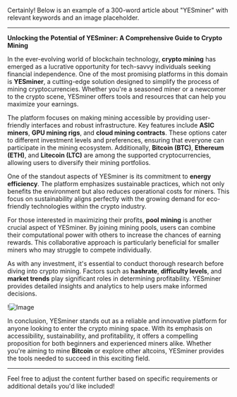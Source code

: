 Certainly! Below is an example of a 300-word article about "YESminer" with relevant keywords and an image placeholder.

---

**Unlocking the Potential of YESminer: A Comprehensive Guide to Crypto Mining**

In the ever-evolving world of blockchain technology, **crypto mining** has emerged as a lucrative opportunity for tech-savvy individuals seeking financial independence. One of the most promising platforms in this domain is **YESminer**, a cutting-edge solution designed to simplify the process of mining cryptocurrencies. Whether you're a seasoned miner or a newcomer to the crypto scene, YESminer offers tools and resources that can help you maximize your earnings.

The platform focuses on making mining accessible by providing user-friendly interfaces and robust infrastructure. Key features include **ASIC miners**, **GPU mining rigs**, and **cloud mining contracts**. These options cater to different investment levels and preferences, ensuring that everyone can participate in the mining ecosystem. Additionally, **Bitcoin (BTC)**, **Ethereum (ETH)**, and **Litecoin (LTC)** are among the supported cryptocurrencies, allowing users to diversify their mining portfolios.

One of the standout aspects of YESminer is its commitment to **energy efficiency**. The platform emphasizes sustainable practices, which not only benefits the environment but also reduces operational costs for miners. This focus on sustainability aligns perfectly with the growing demand for eco-friendly technologies within the crypto industry.

For those interested in maximizing their profits, **pool mining** is another crucial aspect of YESminer. By joining mining pools, users can combine their computational power with others to increase the chances of earning rewards. This collaborative approach is particularly beneficial for smaller miners who may struggle to compete individually.

As with any investment, it's essential to conduct thorough research before diving into crypto mining. Factors such as **hashrate**, **difficulty levels**, and **market trends** play significant roles in determining profitability. YESminer provides detailed insights and analytics to help users make informed decisions.

!![Image](https://github.com/user-attachments/assets/3be06921-4469-491d-bd37-5f14c53422b7)

In conclusion, YESminer stands out as a reliable and innovative platform for anyone looking to enter the crypto mining space. With its emphasis on accessibility, sustainability, and profitability, it offers a compelling proposition for both beginners and experienced miners alike. Whether you're aiming to mine **Bitcoin** or explore other altcoins, YESminer provides the tools needed to succeed in this exciting field.

--- 

Feel free to adjust the content further based on specific requirements or additional details you'd like included!